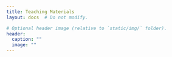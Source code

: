 ```yaml
---
title: Teaching Materials
layout: docs  # Do not modify.

# Optional header image (relative to `static/img/` folder).
header:
  caption: ""
  image: ""
---
```

